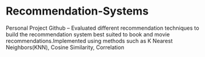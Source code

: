 # Recommendation-Systems
Personal Project Github – Evaluated different recommendation techniques to build the recommendation system best suited to book and movie recommendations.Implemented using methods such as K Nearest Neighbors(KNN), Cosine Similarity, Correlation
